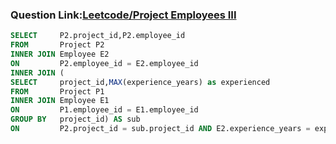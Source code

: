 ###  Question Link:[Leetcode/Project Employees III](https://leetcode.com/problems/project-employees-iii/)


```sql
SELECT     P2.project_id,P2.employee_id
FROM       Project P2
INNER JOIN Employee E2
ON         P2.employee_id = E2.employee_id
INNER JOIN (
SELECT     project_id,MAX(experience_years) as experienced
FROM       Project P1
INNER JOIN Employee E1
ON         P1.employee_id = E1.employee_id
GROUP BY   project_id) AS sub
ON         P2.project_id = sub.project_id AND E2.experience_years = experienced
```
